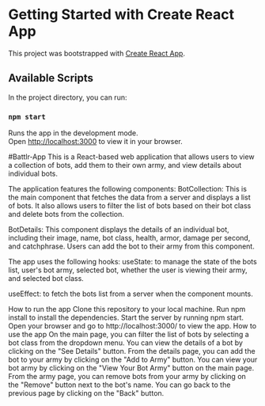 # Getting Started with Create React App

This project was bootstrapped with [Create React App](https://github.com/facebook/create-react-app).

## Available Scripts

In the project directory, you can run:

### `npm start`

Runs the app in the development mode.\
Open [http://localhost:3000](http://localhost:3000) to view it in your browser.

  #Battlr-App 
This is a React-based web application that allows users to view a collection of bots, add them to their own army, and view details about individual bots.

The application features the following components:
BotCollection:
This is the main component that fetches the data from a server and displays a list of bots. It also allows users to filter the list of bots based on their bot class and delete bots from the collection.

BotDetails:
This component displays the details of an individual bot, including their image, name, bot class, health, armor, damage per second, and catchphrase. Users can add the bot to their army from this component.

The app uses the following hooks:
useState:
to manage the state of the bots list, user's bot army, selected bot, whether the user is viewing their army, and selected bot class.

useEffect:
to fetch the bots list from a server when the component mounts.

How to run the app
Clone this repository to your local machine.
Run npm install to install the dependencies.
Start the server by running npm start.
Open your browser and go to http://localhost:3000/ to view the app.
How to use the app
On the main page, you can filter the list of bots by selecting a bot class from the dropdown menu.
You can view the details of a bot by clicking on the "See Details" button.
From the details page, you can add the bot to your army by clicking on the "Add to Army" button.
You can view your bot army by clicking on the "View Your Bot Army" button on the main page.
From the army page, you can remove bots from your army by clicking on the "Remove" button next to the bot's name.
You can go back to the previous page by clicking on the "Back" button.
